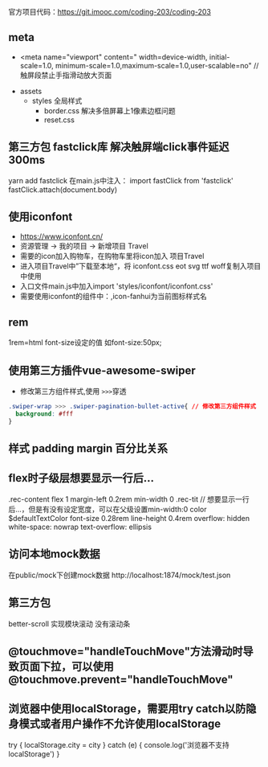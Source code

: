 官方项目代码：https://git.imooc.com/coding-203/coding-203

## meta
- <meta name="viewport"
    content="
    width=device-width,
    initial-scale=1.0,
    minimum-scale=1.0,maximum-scale=1.0,user-scalable=no" // 触屏段禁止手指滑动放大页面
    >
- assets
  - styles 全局样式
    - border.css 解决多倍屏幕上1像素边框问题
    - reset.css

## 第三方包 fastclick库 解决触屏端click事件延迟300ms
yarn add fastclick
在main.js中注入：
import fastClick from 'fastclick'
fastClick.attach(document.body)

## 使用iconfont
- https://www.iconfont.cn/
- 资源管理 -> 我的项目 -> 新增项目 Travel
- 需要的icon加入购物车，在购物车里将icon加入 项目Travel
- 进入项目Travel中”下载至本地“，将 iconfont.css eot svg ttf woff复制入项目中使用
- 入口文件main.js中加入import 'styles/iconfont/iconfont.css'
- 需要使用iconfont的组件中：<i class="iconfont icon-fanhui"></i>,icon-fanhui为当前图标样式名

## rem
1rem=html font-size设定的值  如font-size:50px;

## 使用第三方插件vue-awesome-swiper
- 修改第三方组件样式,使用 `>>>`穿透
```css
.swiper-wrap >>> .swiper-pagination-bullet-active{ // 修改第三方组件样式
  background: #fff
}

```

## 样式 padding margin 百分比关系
<style lang="stylus" scoped>
.test-container
  background #f2f2f2
  width 200px
  height 100px
  padding 1% // 相对于父层容器width
  margin 1% // 相对于父层容器width
  box-sizing: border-box // 只管当前盒子
  .inner-box
    display inline-block
    box-sizing: border-box
    width 10%  // 相对于父级.test-container
    background pink
    padding 1% // 相对于父级.test-container的content-box宽度，即父层容器宽度
    margin 1% // 相对于父级.test-container的content-box宽度，即父层容器宽度
</style>

## flex时子级层想要显示一行后...
.rec-content
  flex 1
  margin-left 0.2rem
  min-width 0
  .rec-tit // 想要显示一行后...，但是有没有设定宽度，可以在父级设置min-width:0
    color $defaultTextColor
    font-size 0.28rem
    line-height 0.4rem
    overflow: hidden
    white-space: nowrap
    text-overflow: ellipsis

## 访问本地mock数据
在public/mock下创建mock数据
http://localhost:1874/mock/test.json

## 第三方包
better-scroll 实现模块滚动 没有滚动条

## @touchmove="handleTouchMove"方法滑动时导致页面下拉，可以使用 @touchmove.prevent="handleTouchMove"

## 浏览器中使用localStorage，需要用try catch以防隐身模式或者用户操作不允许使用localStorage
try {
  localStorage.city = city
} catch (e) {
  console.log('浏览器不支持localStorage')
}


